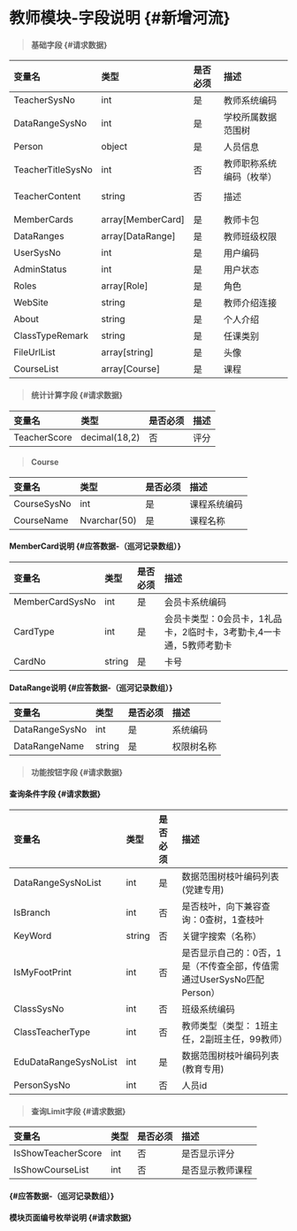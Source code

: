 # 教师模块-字段说明 {#新增河流}

> #### 基础字段 {#请求数据}

| 变量名 | 类型 | 是否必须 | 描述 |
| :--- | :--- | :--- | :--- |
| TeacherSysNo | int | 是 | 教师系统编码 |
| DataRangeSysNo | int | 是 | 学校所属数据范围树 |
| Person | object | 是 | 人员信息 |
| TeacherTitleSysNo | int | 否 | 教师职称系统编码（枚举） |
|  |  |  |  |
| TeacherContent | string | 否 | 描述 |
|  |  |  |  |
|  |  |  |  |
| MemberCards | array\[MemberCard\] | 是 | 教师卡包 |
| DataRanges | array\[DataRange\] | 是 | 教师班级权限 |
| UserSysNo | int | 是  |用户编码  |
| AdminStatus| int | 是  |用户状态  |
| Roles| array[Role] | 是  |角色  |
| WebSite| string| 是  |教师介绍连接  |
| About| string| 是  |个人介绍  |
| ClassTypeRemark| string| 是  |任课类别  |
| FileUrlList|array[string]| 是  |头像  |
| CourseList| array[Course] | 是  |课程  |

> #### 统计计算字段 {#请求数据}

| 变量名 | 类型 | 是否必须 | 描述 |
| :--- | :--- | :--- | :--- |
| TeacherScore | decimal\(18,2\) | 否 | 评分 |

> #### Course

| 变量名 | 类型 | 是否必须 | 描述 |
| :--- | :--- | :--- | :--- |
| CourseSysNo | int | 是 | 课程系统编码 |
| CourseName | Nvarchar\(50\) | 是 | 课程名称 |


#### MemberCard说明 {#应答数据-（巡河记录数组）}

| 变量名 | 类型 | 是否必须 | 描述 |
| :--- | :--- | :--- | :--- |
| MemberCardSysNo | int | 是 | 会员卡系统编码 |
| CardType | int | 是 | 会员卡类型：0会员卡，1礼品卡，2临时卡，3考勤卡,4一卡通，5教师考勤卡 |
| CardNo | string | 是 | 卡号 |

#### DataRange说明 {#应答数据-（巡河记录数组）}

| 变量名 | 类型 | 是否必须 | 描述 |
| :--- | :--- | :--- | :--- |
| DataRangeSysNo | int | 是 | 系统编码 |
| DataRangeName | string | 是 | 权限树名称 |

> #### 功能按钮字段 {#请求数据}

#### 查询条件字段 {#请求数据}

| 变量名 | 类型 | 是否必须 | 描述 |
| :--- | :--- | :--- | :--- |
| DataRangeSysNoList | int | 是 | 数据范围树枝叶编码列表\(党建专用\) |
| IsBranch | int | 否 | 是否枝叶，向下兼容查询：0查树，1查枝叶 |
| KeyWord | string | 否 | 关键字搜索（名称） |
| IsMyFootPrint | int | 否 | 是否显示自己的：0否，1是（不传查全部，传值需通过UserSysNo匹配Person） |
| ClassSysNo | int | 否 | 班级系统编码 |
| ClassTeacherType | int | 否 | 教师类型（类型： 1班主任，2副班主任，99教师） |
| EduDataRangeSysNoList | int | 是 | 数据范围树枝叶编码列表\(教育专用\) |
| PersonSysNo | int | 否 | 人员id |

> #### 查询Limit字段 {#请求数据}

| 变量名 | 类型 | 是否必须 | 描述 |
| :--- | :--- | :--- | :--- |
| IsShowTeacherScore | int | 否 | 是否显示评分 |
| IsShowCourseList | int | 否 | 是否显示教师课程 |


####  {#应答数据-（巡河记录数组）}

#### 模块页面编号枚举说明 {#请求数据}



